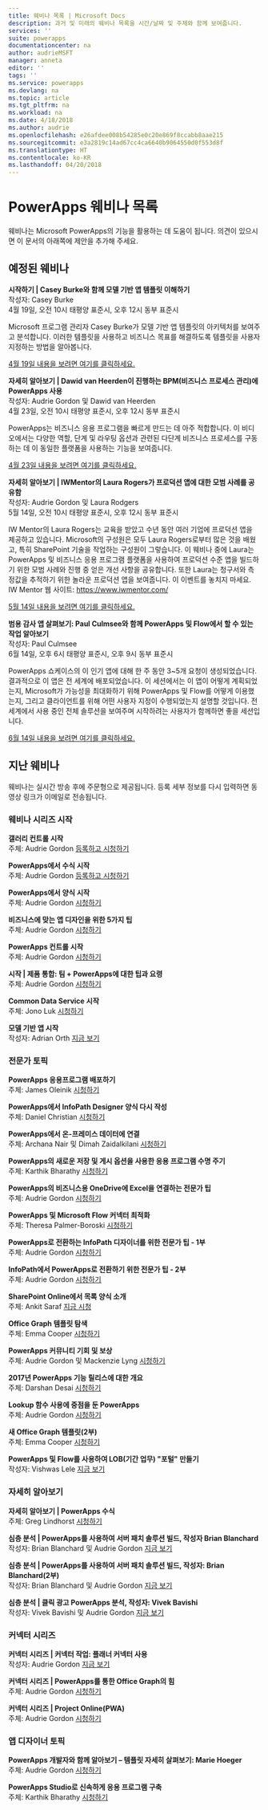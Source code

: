 ```yaml
---
title: 웨비나 목록 | Microsoft Docs
description: 과거 및 미래의 웨비나 목록을 시간/날짜 및 주제와 함께 보여줍니다.
services: ''
suite: powerapps
documentationcenter: na
author: audrieMSFT
manager: anneta
editor: ''
tags: ''
ms.service: powerapps
ms.devlang: na
ms.topic: article
ms.tgt_pltfrm: na
ms.workload: na
ms.date: 4/18/2018
ms.author: audrie
ms.openlocfilehash: e26afdee008b54285e0c20e869f8ccabb8aae215
ms.sourcegitcommit: e3a2819c14ad67cc4ca6640b9064550d0f553d8f
ms.translationtype: HT
ms.contentlocale: ko-KR
ms.lasthandoff: 04/20/2018
---
```

# <a name="powerapps-webinar-listing"></a>PowerApps 웨비나 목록 #
웨비나는 Microsoft PowerApps의 기능을 활용하는 데 도움이 됩니다. 의견이 있으시면 이 문서의 아래쪽에 제안을 추가해 주세요.

## <a name="upcoming-webinars"></a>예정된 웨비나 ##
**시작하기 | Casey Burke와 함께 모델 기반 앱 템플릿 이해하기**
<br>작성자: Casey Burke
<br>4월 19일, 오전 10시 태평양 표준시, 오후 12시 동부 표준시

Microsoft 프로그램 관리자 Casey Burke가 모델 기반 앱 템플릿의 아키텍처를 보여주고 분석합니다. 이러한 템플릿을 사용하고 비즈니스 목표를 해결하도록 템플릿을 사용자 지정하는 방법을 알아봅니다.

[4월 19일 내용을 보려면 여기를 클릭하세요.](https://www.youtube.com/watch?v=FShakkXKiS8) 

**자세히 알아보기 | Dawid van Heerden이 진행하는 BPM(비즈니스 프로세스 관리)에 PowerApps 사용**
<br>작성자: Audrie Gordon 및 Dawid van Heerden
<br>4월 23일, 오전 10시 태평양 표준시, 오후 12시 동부 표준시

PowerApps는 비즈니스 응용 프로그램을 빠르게 만드는 데 아주 적합합니다. 이 비디오에서는 다양한 역할, 단계 및 라우팅 옵션과 관련된 다단계 비즈니스 프로세스를 구동하는 데 이 동일한 플랫폼을 사용하는 기능을 보여줍니다.

[4월 23일 내용을 보려면 여기를 클릭하세요.](https://www.youtube.com/watch?v=JY8r46HnHoI)

**자세히 알아보기 | IWMentor의 Laura Rogers가 프로덕션 앱에 대한 모범 사례를 공유함**
<br>작성자: Audrie Gordon 및 Laura Rodgers
<br>5월 14일, 오전 10시 태평양 표준시, 오후 12시 동부 표준시

IW Mentor의 Laura Rogers는 교육을 받았고 수년 동안 여러 기업에 프로덕션 앱을 제공하고 있습니다. Microsoft의 구성원은 모두 Laura Rogers로부터 많은 것을 배웠고, 특히 SharePoint 기술을 작업하는 구성원이 그렇습니다. 이 웨비나 중에 Laura는 PowerApps 및 비즈니스 응용 프로그램 플랫폼을 사용하여 프로덕션 수준 앱을 빌드하기 위한 모범 사례와 진행 중 얻은 개선 사항을 공유합니다. 또한 Laura는 청구서와 측정값을 추적하기 위한 놀라운 프로덕션 앱을 보여줍니다. 이 이벤트를 놓치지 마세요. IW Mentor 웹 사이트: https://www.iwmentor.com/

[5월 14일 내용을 보려면 여기를 클릭하세요.](https://www.youtube.com/watch?v=I50GtV9w7Os)

**범용 감사 앱 살펴보기: Paul Culmsee와 함께 PowerApps 및 Flow에서 할 수 있는 작업 알아보기**
<br>작성자: Paul Culmsee
<br>6월 14일, 오후 6시 태평양 표준시, 오후 9시 동부 표준시

PowerApps 쇼케이스의 이 인기 앱에 대해 한 주 동안 3~5개 요청이 생성되었습니다. 결과적으로 이 앱은 전 세계에 배포되었습니다. 이 세션에서는 이 앱이 어떻게 계획되었는지, Microsoft가 가능성을 최대화하기 위해 PowerApps 및 Flow를 어떻게 이용했는지, 그리고 클라이언트를 위해 어떤 사용자 지정이 수행되었는지 설명할 것입니다. 전 세계에서 사용 중인 전체 솔루션을 보여주며 시작하려는 사용자가 함께하면 좋을 세션입니다. 

[6월 14일 내용을 보려면 여기를 클릭하세요.](https://www.youtube.com/watch?v=6Wn47bDOMEE)

## <a name="past-webinars"></a>지난 웨비나 ##
웨비나는 실시간 방송 후에 주문형으로 제공됩니다. 등록 세부 정보를 다시 입력하면 동영상 링크가 이메일로 전송됩니다.

### <a name="getting-started-webinar-series"></a>웨비나 시리즈 시작 ###
**갤러리 컨트롤 시작**
<br>주체: Audrie Gordon [등록하고 시청하기](https://info.microsoft.com/US-EAD-WBNR-FY17-02Feb-28-GettingStartedwithPowerAppsGalleries300759_01Registration-ForminBody.html)

**PowerApps에서 수식 시작**
<br>주체: Audrie Gordon [등록하고 시청하기](https://info.microsoft.com/US-EAD-WBNR-FY17-03Mar-14-GettingStartedwithPowerAppsFormulas300770_01Registration-ForminBody.html)

**PowerApps에서 양식 시작**
<br>주체: Audrie Gordon [시청하기](https://www.youtube.com/watch?v=WnuwLkNbWk4)

**비즈니스에 맞는 앱 디자인을 위한 5가지 팁**
<br>주체: Audrie Gordon [시청하기](https://www.youtube.com/watch?v=Ql-pK9ixKxw)

**PowerApps 컨트롤 시작**
<br>주체: Audrie Gordon [시청하기](https://www.youtube.com/watch?v=lUo0DXvJENI)

**시작 | 제품 통합: 팀 + PowerApps에 대한 팁과 요령**
<br>주체: Audrie Gordon [시청하기](https://www.youtube.com/watch?v=obBQk-aSElI)

**Common Data Service 시작**
<br>주체: Jono Luk [시청하기](https://info.microsoft.com/US-PowerBI-WBNR-FY17-04Apr-18-GettingStartedwiththeCommonDataServices312618_01Registration-ForminBody.html)

**모델 기반 앱 시작**
<br>작성자: Adrian Orth [지금 보기](https://www.youtube.com/watch?v=buDDSzJTgns)


### <a name="pro-topics"></a>전문가 토픽 ###
**PowerApps 응용프로그램 배포하기**
<br>주체: James Oleinik [시청하기](https://www.youtube.com/watch?v=LF49hFB14Cs)

**PowerApps에서 InfoPath Designer 양식 다시 작성**
<br>주체: Daniel Christian [시청하기](https://www.youtube.com/watch?v=ohQcxcVZSK4)

**PowerApps에서 온-프레미스 데이터에 연결**
<br>주체: Archana Nair 및 Dimah Zaidalkilani [시청하기](https://www.youtube.com/watch?v=YBdO2MAulx8)

**PowerApps의 새로운 저장 및 게시 옵션을 사용한 응용 프로그램 수명 주기**
<br>주체: Karthik Bharathy [시청하기](https://www.youtube.com/watch?v=Np3DXBQvq2I)

**PowerApps의 비즈니스용 OneDrive에 Excel을 연결하는 전문가 팁**
<br>주체: Audrie Gordon [시청하기](https://www.youtube.com/watch?v=WPhux5_3Sfs)

**PowerApps 및 Microsoft Flow 커넥터 최적화**
<br>주체: Theresa Palmer-Boroski [시청하기](https://www.youtube.com/watch?v=6jwt4qXA2IQ)

**PowerApps로 전환하는 InfoPath 디자이너를 위한 전문가 팁 - 1부**
<br>주체: Audrie Gordon [시청하기](https://www.youtube.com/watch?v=EZ09dRuiWLw)

**InfoPath에서 PowerApps로 전환하기 위한 전문가 팁 - 2부**
<br>주체: Audrie Gordon [시청하기](https://www.youtube.com/watch?v=Bm2XePxLcSM)

**SharePoint Online에서 목록 양식 소개**
<br>주체: Ankit Saraf [지금 시청](https://www.youtube.com/watch?v=3dCwg6wtViI)

**Office Graph 템플릿 탐색**
<br>주체: Emma Cooper [시청하기](https://www.youtube.com/watch?v=SwLNN3tPVNs)

**PowerApps 커뮤니티 기회 및 보상**
<br> 주체: Audrie Gordon 및 Mackenzie Lyng [시청하기](https://www.youtube.com/watch?v=MTIkTPUgDSY)

**2017년 PowerApps 기능 릴리스에 대한 개요**
<br>주체: Darshan Desai [시청하기](https://www.youtube.com/watch?v=XFMh8-zLkEM)

**Lookup 함수 사용에 중점을 둔 PowerApps**
<br>주체: Audrie Gordon [시청하기](https://www.youtube.com/watch?v=uTPtNaSK_gc)

**새 Office Graph 템플릿(2부)**
<br>주체: Emma Cooper [시청하기](https://www.youtube.com/watch?v=9PopTeLdpmU)

**PowerApps 및 Flow를 사용하여 LOB(기간 업무) "포털" 만들기**
<br>작성자: Vishwas Lele [지금 보기](http://www.youtube.com/watch?v=eSMAAFHK44c)


### <a name="deep-dives"></a>자세히 알아보기 ###
**자세히 알아보기 | PowerApps 수식**
<br>주체: Greg Lindhorst [시청하기](https://www.youtube.com/watch?v=PuePMMuj5ps)

**심층 분석 | PowerApps를 사용하여 서버 패치 솔루션 빌드, 작성자 Brian Blanchard**
<br>작성자: Brian Blanchard 및 Audrie Gordon [지금 보기](https://www.youtube.com/watch?v=QAe0oBecowU)

**심층 분석 | PowerApps를 사용하여 서버 패치 솔루션 빌드, 작성자: Brian Blanchard(2부)**
<br>작성자: Brian Blanchard 및 Audrie Gordon [지금 보기](https://www.youtube.com/watch?v=FDU7ONCN4_U)

**심층 분석 | 클릭 광고 PowerApps 분석, 작성자: Vivek Bavishi**
<br>작성자: Vivek Bavishi 및 Audrie Gordon [지금 보기](https://www.youtube.com/watch?v=OM-rlhKJFTA)


### <a name="connector-series"></a>커넥터 시리즈 ###
**커넥터 시리즈 | 커넥터 작업: 플래너 커넥터 사용**
<br> 작성자: Audrie Gordon [지금 보기](https://www.youtube.com/watch?v=NBPL9Uw7qzg)

**커넥터 시리즈 | PowerApps를 통한 Office Graph의 힘**
<br>주체: Audrie Gordon [시청하기](https://www.youtube.com/watch?v=AOGGyoElGaQ)

**커넥터 시리즈 | Project Online(PWA)**
<br>주체: Audrie Gordon [시청하기](https://www.youtube.com/watch?v=oncGxlmFqy8)


### <a name="app-designer-topics"></a>앱 디자이너 토픽 ###
**PowerApps 개발자와 함께 알아보기 – 템플릿 자세히 살펴보기: Marie Hoeger**
<br>주체: Audrie Gordon [시청하기](https://www.youtube.com/watch?v=YF3DKZxlUdM)

**PowerApps Studio로 신속하게 응용 프로그램 구축**
<br>주체: Karthik Bharathy [시청하기](https://www.youtube.com/watch?v=us85WpXe4cA)
